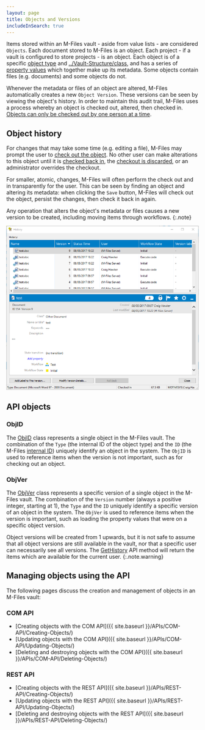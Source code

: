```yaml
---
layout: page
title: Objects and Versions
includeInSearch: true
---
```


Items stored within an M-Files vault - aside from value lists - are considered `Objects`.  Each document stored to M-Files is an object.  Each project - if a vault is configured to store projects - is an object.  Each object is of a specific [object type](../Vault-Structure/#object-types) and [../Vault-Structure/class](#classes), and has a series of [property values](../Vault-Structure/#property-values) which together make up its metadata.  Some objects contain files (e.g. documents) and some objects do not.

Whenever the metadata or files of an object are altered, M-Files automatically creates a new `Object Version`.  These versions can be seen by viewing the object's history.  In order to maintain this audit trail, M-Files uses a process whereby an object is checked out, altered, then checked in.  [Objects can only be checked out by one person at a time](https://www.m-files.com/user-guide/latest/eng/Why_cant_I_edit_a_document_that_has_been_checked_out.html?hl=check%2Cout).

## Object history

For changes that may take some time (e.g. editing a file), M-Files may prompt the user to [check out the object](https://www.m-files.com/user-guide/latest/eng/Check_out.html?hl=check%2Cout).  No other user can make alterations to this object until it is [checked back in](https://www.m-files.com/user-guide/latest/eng/Check_in.html), the [checkout is discarded](https://www.m-files.com/user-guide/latest/eng/Undo_checkout.html), or an administrator overrides the checkout.

For smaller, atomic, changes, M-Files will often perform the check out and in transparently for the user.  This can be seen by finding an object and altering its metadata: when clicking the `Save` button, M-Files will check out the object, persist the changes, then check it back in again.

Any operation that alters the object's metadata or files causes a new version to be created, including moving items through workflows.
{:.note}

![Viewing an object's history](/Built-In/VBScript/Audit-Trail-And-Scripting/history-fixed.png)

## API objects

### ObjID

The [ObjID](https://www.m-files.com/api/documentation/latest/index.html#MFilesAPI~ObjID.html) class represents a single object in the M-Files vault.  The combination of the `Type` (the internal ID of the object type) and the `ID` (the M-Files [internal ID](../InternalAndExternalIDs)) uniquely identify an object in the system.  The `ObjID` is used to reference items when the version is not important, such as for checking out an object.

### ObjVer

The [ObjVer](https://www.m-files.com/api/documentation/latest/index.html#MFilesAPI~ObjVer.html) class represents a specific version of a single object in the M-Files vault.  The combination of the `Version` number (always a positive integer, starting at 1), the `Type` and the `ID` uniquely identify a specific version of an object in the system.  The `ObjVer` is used to reference items when the version is important, such as loading the property values that were on a specific object version.

Object versions will be created from 1 upwards, but it is not safe to assume that all object versions are still available in the vault, nor that a specific user can necessarily see all versions.  The [GetHistory](https://www.m-files.com/api/documentation/latest/index.html#MFilesAPI~VaultObjectOperations~GetHistory.html) API method will return the items which are available for the current user.
{:.note.warning}

## Managing objects using the API

The following pages discuss the creation and management of objects in an M-Files vault:

### COM API

* [Creating objects with the COM API]({{ site.baseurl }}/APIs/COM-API/Creating-Objects/)
* [Updating objects with the COM API]({{ site.baseurl }}/APIs/COM-API/Updating-Objects/)
* [Deleting and destroying objects with the COM API]({{ site.baseurl }}/APIs/COM-API/Deleting-Objects/)

### REST API

* [Creating objects with the REST API]({{ site.baseurl }}/APIs/REST-API/Creating-Objects/)
* [Updating objects with the REST API]({{ site.baseurl }}/APIs/REST-API/Updating-Objects/)
* [Deleting and destroying objects with the REST API]({{ site.baseurl }}/APIs/REST-API/Deleting-Objects/)

